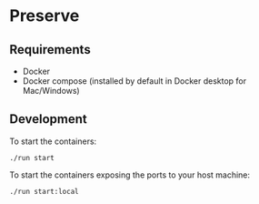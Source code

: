 # Preserve

## Requirements
- Docker
- Docker compose (installed by default in Docker desktop for Mac/Windows)

## Development

To start the containers:

```shell
./run start
```

To start the containers exposing the ports to your host machine:
```shell
./run start:local
```
